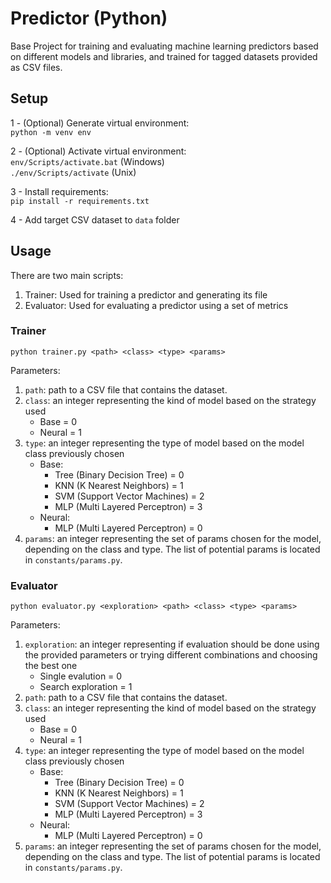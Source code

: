 # Predictor (Python)
Base Project for training and evaluating machine learning predictors based on different models and libraries, and trained for tagged datasets provided as CSV files.

## Setup
1 - (Optional) Generate virtual environment: <br>
`python -m venv env` <br>

2 - (Optional) Activate virtual environment: <br>
`env/Scripts/activate.bat` (Windows)<br>
`./env/Scripts/activate` (Unix)<br>

3 - Install requirements: <br>
`pip install -r requirements.txt` <br>

4 - Add target CSV dataset to `data` folder

## Usage
There are two main scripts:
1. Trainer: Used for training a predictor and generating its file
2. Evaluator: Used for evaluating a predictor using a set of metrics

### Trainer
`python trainer.py <path> <class> <type> <params>` <br>

Parameters:
1. `path`: path to a CSV file that contains the dataset.
2. `class`: an integer representing the kind of model based on the strategy used
    - Base = 0
    - Neural = 1
3. `type`: an integer representing the type of model based on the model class previously chosen
    - Base:
        - Tree (Binary Decision Tree) = 0
        - KNN (K Nearest Neighbors) = 1
        - SVM (Support Vector Machines) = 2
        - MLP (Multi Layered Perceptron) = 3
    - Neural:
        - MLP (Multi Layered Perceptron) = 0
4. `params`: an integer representing the set of params chosen for the model, depending on the class and type. The list of potential params is located in `constants/params.py`.

### Evaluator
`python evaluator.py <exploration> <path> <class> <type> <params>` <br>

 Parameters:
1. `exploration`: an integer representing if evaluation should be done using the provided parameters or trying different combinations and choosing the best one
    - Single evalution = 0
    - Search exploration = 1
2. `path`: path to a CSV file that contains the dataset.
3. `class`: an integer representing the kind of model based on the strategy used
    - Base = 0
    - Neural = 1
4. `type`: an integer representing the type of model based on the model class previously chosen
    - Base:
        - Tree (Binary Decision Tree) = 0
        - KNN (K Nearest Neighbors) = 1
        - SVM (Support Vector Machines) = 2
        - MLP (Multi Layered Perceptron) = 3
    - Neural:
        - MLP (Multi Layered Perceptron) = 0
5. `params`: an integer representing the set of params chosen for the model, depending on the class and type. The list of potential params is located in `constants/params.py`.
